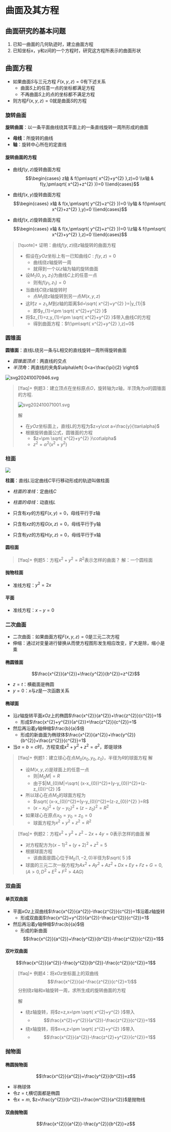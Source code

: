 # 曲面及其方程
## 曲面研究的基本问题

1. 已知一曲面的几何轨迹时，建立曲面方程
2. 已知坐标x，y和z间的一个方程时，研究这方程所表示的曲面形状

## 曲面方程

- 如果曲面$S$与三元方程 $F(x,y,z)=0$有下述关系
	- 曲面$S$上的任意一点的坐标都满足方程
	- 不再曲面$S$上的点的坐标都不满足方程
- 则方程$F(x,y,z)=0$就是曲面$S$的方程

### 旋转曲面

**旋转曲面**：以一条平面曲线绕其平面上的一条直线旋转一周所形成的曲面
- **母线**：所旋转的曲线
- **轴**：旋转中心所在的定直线

#### 旋转曲面的方程

- 曲线$f(y,z)$旋转曲面方程$$\begin{cases} z轴 & f(\pm\sqrt{ x^{2}+y^{2} },z)=0  \\x轴 & f(y,\pm\sqrt{ x^{2}+z^{2} })=0 \\\end{cases}$$

- 曲线$f(x,y)$旋转曲面方程$$\begin{cases} x轴 & f(x,\pm\sqrt{ y^{2}+z^{2} })=0  \\y轴 & f(\pm\sqrt{ x^{2}+z^{2} },y)=0 \\\end{cases}$$

- 曲线$f(x,z)$旋转曲面方程$$\begin{cases} x轴 & f(x,\pm\sqrt{ y^{2}+z^{2} })=0  \\z轴 & f(\pm\sqrt{ x^{2}+y^{2} },z)=0 \\\end{cases}$$
>[!quote]+ 证明：曲线$f(y,z)$绕$z$轴旋转的曲面方程
> - 假设在$yOz$坐标上有一已知曲线$C: f(y,z)=0$
> 	- 曲线绕z轴旋转一周
> 	- 就得到一个以$z$轴为轴的旋转曲面
> - 设$M_{1}(0,y_{1},z_{1})$为曲线$C$上的任意一点
> 	- 则有$f(y_{1},z_{1})=0$
> - 当曲线$C$绕z轴旋转时
> 	- 点$M_{1}$绕z轴旋转到另一点$M(x,y,z)$
> - 这时$z=z_{1}$,$M$到z轴的距离$d=\sqrt{ x^{2}+y^{2} }=|y_{1}|$
> 	- 即$y_{1}=\pm \sqrt{ x^{2}+y^{2} }$
> - 将$z_{1}=z,y_{1}=\pm \sqrt{ x^{2}+y^{2} }$带入曲线$C$的方程
> 	- 得到曲面方程：$f(\pm\sqrt{ x^{2}+y^{2} },z)=0$

### 圆锥面

**圆锥面**：直线L绕另一条与L相交的直线旋转一周所得旋转曲面
- *圆锥面顶点*：两直线的交点
- *半顶角*：两直线的夹角$\alpha\left( 0<a<\frac{\pi}{2} \right)$

![svg202410070946.svg](../../attachment/svg/svg202410070946.svg)


>[!faq]+ 例题3：建立顶点在坐标原点$O$，旋转轴为z轴，半顶角为$\alpha$的圆锥面的方程.
> 
> ![svg202410071001.svg](../../attachment/svg/svg202410071001.svg)
> 
> 解
> 
> - 在$yOz$坐标面上，直线L的方程为$z=y\cot a=\frac{y}{\tan\alpha}$
> - 根据旋转曲面公式，圆锥面的方程
>   - $z=\pm \sqrt{ x^{2}+y^{2} }\cot\alpha$
>   - $z^{2}=\alpha^{2}(x^{2}+y^{2})$

### 柱面

![](../../attachment/svg/2410221531.svg)

**柱面**：直线$L$沿定曲线$C$平行移动形成的轨迹叫做柱面
- *柱面的准线*：定曲线$C$
- *柱面的母线*：动直线$L$

- 只含有$xy$的方程$F(x,y)=0$，母线平行于z轴
- 只含有$xz$的方程$G(x,z)=0$，母线平行于y轴
- 只含有$yz$的方程$H(y,z)=0$，母线平行于x轴

#### 圆柱面


>[!faq]+ 例题5：方程$x^{2}+y^{2}=R^{2}$表示怎样的曲面？
>解：一个圆柱面


#### 抛物柱面

- 准线方程：$y^{2}=2x$

#### 平面

- 准线方程：$x-y=0$

### 二次曲面

- 二次曲面：如果曲面方程$F(x,y,z)=0$是三元二次方程
- 伸缩：通过对变量进行替换从而使方程图形发生相应改变，扩大是除，缩小是乘

#### 椭圆锥面
$$\frac{x^{2}}{a^{2}}+\frac{y^{2}}{b^{2}}=z^{2}$$

- $z=t$：横截面是椭圆
- $y=0$：$x$与$z$是一次函数关系

#### 椭球面

- 沿$z$轴旋转平面$xOz$上的椭圆$\frac{x^{2}}{a^{2}}+\frac{z^{2}}{c^{2}}=1$
	- 形成$\frac{x^{2}+y^{2}}{a^{2}}+\frac{z^{2}}{c^{2}}=1$
- 然后再沿着$y$轴伸缩$\frac{b}{a}$倍
	- 形成的新曲面为椭球体$\frac{x^{2}}{a^{2}}+\frac{y^{2}}{b^{2}}+\frac{z^{2}}{c^{2}}=1$
- 当$a=b=c$时，方程变成$x^{2}+y^{2}+z^{2}=a^{2}$，即是球体


>[!faq]+ 例题1：建立球心在点$M_{0}(x_{0},y_{0},z_{0})$，半径为$R$的球面方程
> 解
> 
> - 设$M(x,y,z)$是球面上的任意一点
> 	- 则$|M_{0}M|=R$
> 	- 由于$|M_{0}M|=\sqrt{ (x-x_{0})^{2}+(y-y_{0})^{2}+(z-z_{0})^{2} }$
> - 所以球心在点$M_{0}$的球面方程为
> 	- $\sqrt{ (x-x_{0})^{2}+(y-y_{0})^{2}+(z-z_{0})^{2} }=R$
> 	- $(x-x_{0})^{2}+(y-y_{0})^{2}+(z-z_{0})^{2}=R^{2}$
> - 如果球心在原点$x_{0}=y_{0}=z_{0}=0$
> 	- 球面方程为$x^{2}+y^{2}+z^{2}=R^{2}$

>[!faq]+ 例题2：方程$x^{2}+y^{2}+z^{2}-2x+4y=0$表示怎样的曲面
> 解
> 
> - 对方程配方为$(x-1)^{2}+(y+2)^{2}+z^{2}=5$
> - 根据球面方程
> 	- 该曲面是圆心位于$M_{0}(1,-2,0)$半径为$\sqrt{ 5 }$
> - 球面的三元二次一般方程为$Ax^{2}+Ay^{2}+Az^{2}+Dx+Ey+Fz+G=0,(A>0,D^{2}+E^{2}+F^{2}>4AG)$

### 双曲面

#### 单页双曲面

- 平面$xOz$上双曲线$\frac{x^{2}}{a^{2}}-\frac{z^{2}}{c^{2}}=1$沿着$z$轴旋转
	- 形成双曲面$\frac{x^{2}+y^{2}}{a^{2}}-\frac{z^{2}}{c^{2}}=1$
- 然后再沿着$y$轴伸缩$\frac{b}{a}$倍
	- 形成的新曲面$$\frac{x^{2}}{a^{2}}+\frac{y^{2}}{b^{2}}-\frac{z^{2}}{c^{2}}=1$$

#### 双叶双曲面

$$\frac{x^{2}}{a^{2}}-\frac{y^{2}}{b^{2}}-\frac{c^{2}}{c^{2}}=1$$

>[!faq]+ 例题4：将$xOz$坐标面上的双曲线$$\frac{x^{2}}{a}-\frac{z^{2}}{c^{2}=1}$$分别绕z轴和x轴旋转一周，求所生成的旋转曲面的方程
> 
> 解
> - 绕z轴旋转，将$z=z,x=\pm \sqrt{ x^{2}+y^{2} }$带入
> 	- $$\frac{x^{2}+y^{2}}{a^{2}}-\frac{z^{2}}{c^{2}}=1$$
> - 绕x轴旋转，将$x=x,z=\pm \sqrt{ z^{2}+y^{2} }$带入
> 	- $$\frac{x^{2}}{a^{2}}-\frac{z^{2}+y^{2}}{c^{2}}=1$$
> 
> 

### 抛物面

#### 椭圆抛物面

$$\frac{x^{2}}{a^{2}}+\frac{y^{2}}{b^{2}}=z$$

- 半椭球体
- 令$z=t$,横切面都是椭圆
- 令$x=m$, $z=\frac{y^{2}}{b^{2}}+\frac{m^{2}}{a^{2}}$是抛物线

#### 双曲抛物面

$$\frac{x^{2}}{a^{2}}-\frac{y^{2}}{b^{2}}=z$$
